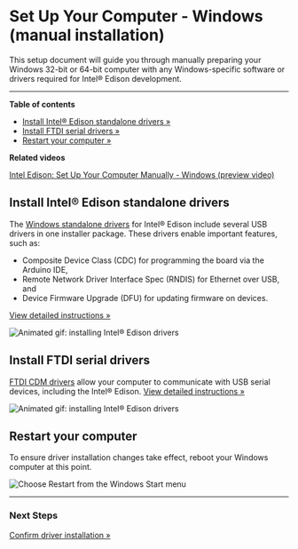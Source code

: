 # Set Up Your Computer - Windows (manual installation)

This setup document will guide you through manually preparing your Windows 32-bit or 64-bit computer with any Windows-specific software or drivers required for Intel® Edison development. 

---

**Table of contents**

* [Install Intel® Edison standalone drivers »](#install-intel-edison-standalone-drivers)
* [Install FTDI serial drivers »](#install-ftdi-serial-drivers)
* [Restart your computer »](#restart-your-computer)

**Related videos**

[Intel Edison: Set Up Your Computer Manually - Windows (preview video)](https://drive.google.com/open?id=0B6gHgawzKtxCbUxicmpBc2JZSmM&authuser=0)


## Install Intel® Edison standalone drivers

The [Windows standalone drivers](https://software.intel.com/iot/hardware/edison/downloads) for Intel® Edison include several USB drivers in one installer package. These drivers enable important features, such as:

* Composite Device Class (CDC) for programming the board via the Arduino IDE,
* Remote Network Driver Interface Spec (RNDIS) for Ethernet over USB, and
* Device Firmware Upgrade (DFU) for updating firmware on devices.

[View detailed instructions »](details-install_edison_drivers.md)

![Animated gif: installing Intel® Edison drivers](images/install_edison_drivers-animated.gif)


## Install FTDI serial drivers

[FTDI CDM drivers](http://ftdichip.com/Drivers/D2XX.htm) allow your computer to communicate with USB serial devices, including the Intel® Edison. [View detailed instructions »](details-install_ftdi_cdm_drivers.md)

![Animated gif: installing Intel® Edison drivers](images/install_ftdi_cdm_drivers-animated.gif)


## Restart your computer

To ensure driver installation changes take effect, reboot your Windows computer at this point.

![Choose Restart from the Windows Start menu](images/restart_windows.png)

---

### Next Steps

[Confirm driver installation »](confirm_drivers.md)
